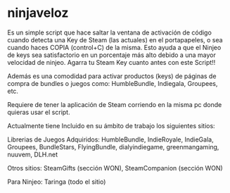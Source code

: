 # ninjaveloz

Es un simple script que hace saltar la ventana de activación de código cuando detecta una Key de Steam (las actuales) en el portapapeles, o sea cuando haces COPIA (control+C) de la misma. Esto ayuda a que el Ninjeo de keys sea satisfactorio en un porcentaje más alto debido a una mayor velocidad de ninjeo. Agarra tu Steam Key cuanto antes con este Script!!

Además es una comodidad para activar productos (keys) de páginas de compra de bundles o juegos como: HumbleBundle, Indiegala, Groupees, etc.

Requiere de tener la aplicación de Steam corriendo en la misma pc donde quieras usar el script.

Actualmente tiene Incluido en su ámbito de trabajo los siguientes sitios:

Librerias de Juegos Adquiridos: HumbleBundle, IndieRoyale, IndieGala, Groupees, BundleStars, FlyingBundle, dialyindiegame, greenmangaming, nuuvem, DLH.net

Otros sitios: SteamGifts (sección WON), SteamCompanion (sección WON)

Para Ninjeo: Taringa (todo el sitio)
